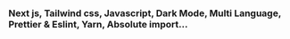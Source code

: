 ### Next js, Tailwind css, Javascript, Dark Mode, Multi Language, Prettier & Eslint, Yarn, Absolute import...
